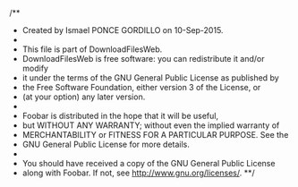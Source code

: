 /**
 * Created by Ismael PONCE GORDILLO on 10-Sep-2015.
 *
 * This file is part of DownloadFilesWeb.
 * DownloadFilesWeb is free software: you can redistribute it and/or modify
 * it under the terms of the GNU General Public License as published by
 * the Free Software Foundation, either version 3 of the License, or
 * (at your option) any later version.
 *
 *  Foobar is distributed in the hope that it will be useful,
 *  but WITHOUT ANY WARRANTY; without even the implied warranty of
 *  MERCHANTABILITY or FITNESS FOR A PARTICULAR PURPOSE.  See the
 *  GNU General Public License for more details.
 *
 * You should have received a copy of the GNU General Public License
 * along with Foobar.  If not, see <http://www.gnu.org/licenses/>.
 **/
